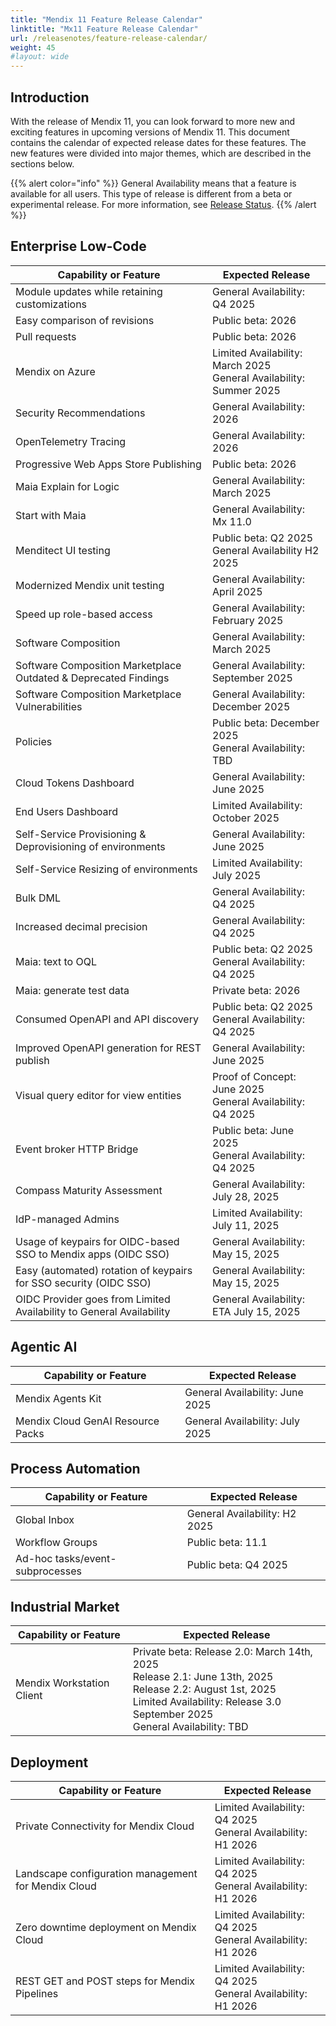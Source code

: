 ```yaml
---
title: "Mendix 11 Feature Release Calendar"
linktitle: "Mx11 Feature Release Calendar"
url: /releasenotes/feature-release-calendar/
weight: 45
#layout: wide
---
```


## Introduction

With the release of Mendix 11, you can look forward to more new and exciting features in upcoming versions of Mendix 11. This document contains the calendar of expected release dates for these features.
The new features were divided into major themes, which are described in the sections below.

{{% alert color="info" %}}
General Availability means that a feature is available for all users. This type of release is different from a beta or experimental release. For more information, see [Release Status](/releasenotes/release-status/).
{{% /alert %}}

## Enterprise Low-Code

| Capability or Feature | Expected Release |
| --- | --- |
| Module updates while retaining customizations                | General Availability: Q4 2025                             |
| Easy comparison of revisions                                   | Public beta: 2026                                            |
| Pull requests                                                | Public beta: 2026                                            |
| Mendix on Azure                                              | Limited Availability: March 2025 <br/>General Availability: Summer 2025 |
| Security Recommendations                                     | General Availability: 2026                                   |
| OpenTelemetry Tracing                                        | General Availability: 2026                                   |
| Progressive Web Apps Store Publishing                        | Public beta: 2026                                            |
| Maia Explain for Logic                                       | General Availability: March 2025                             |
| Start with Maia                                              | General Availability: Mx 11.0                                |
| Menditect UI testing                                         | Public beta: Q2 2025<br/>General Availability H2 2025        |
| Modernized Mendix unit testing                               | General Availability: April 2025                             |
| Speed up role-based access                                   | General Availability: February 2025                          |
| Software Composition                                         | General Availability: March 2025                             |
| Software Composition Marketplace Outdated & Deprecated Findings | General Availability: September 2025                         |
| Software Composition Marketplace Vulnerabilities             | General Availability: December 2025                          |
| Policies                                                     | Public beta: December 2025 <br/>General Availability: TBD    |
| Cloud Tokens Dashboard                                      | General Availability: June 2025                              |
| End Users Dashboard | Limited Availability: October 2025 |
| Self-Service Provisioning & Deprovisioning of environments | General Availability: June 2025 |
| Self-Service Resizing of environments | Limited Availability: July 2025 |
| Bulk DML                                                     | General Availability: Q4 2025                             |
| Increased decimal precision                                  | General Availability: Q4 2025                             |
| Maia: text to OQL                                            | Public beta: Q2 2025<br/>General Availability: Q4 2025    |
| Maia: generate test data                                     | Private beta: 2026                                           |
| Consumed OpenAPI and API discovery                           | Public beta: Q2 2025<br/>General Availability: Q4 2025 |
| Improved OpenAPI generation for REST publish                 | General Availability: June 2025                         |
| Visual query editor for view entities                        | Proof of Concept: June 2025 <br/>General Availability: Q4 2025          |
| Event broker HTTP Bridge                                     | Public beta: June 2025 <br/>General Availability: Q4 2025   |
| Compass Maturity Assessment                                  | General Availability: July 28, 2025                      |
| IdP-managed Admins                                           | Limited Availability: July 11, 2025                      |
| Usage of keypairs for OIDC-based SSO to Mendix apps (OIDC SSO) | General Availability: May 15, 2025                      |
| Easy (automated) rotation of keypairs for SSO security (OIDC SSO) | General Availability: May 15, 2025                   |
| OIDC Provider goes from Limited Availability to General Availability | General Availability: ETA July 15, 2025           |

## Agentic AI

| Capability or Feature | Expected Release |
| --- | --- |
| Mendix Agents Kit                 | General Availability: June 2025 |
| Mendix Cloud GenAI Resource Packs | General Availability: July 2025 |

## Process Automation

| Capability or Feature | Expected Release |
| --- | --- |
| Global Inbox                      | General Availability: H2 2025 |
| Workflow Groups                   | Public beta: 11.1                         |
| Ad-hoc tasks/event-subprocesses | Public beta: Q4 2025                      |

## Industrial Market

| Capability or Feature | Expected Release |
| --- | --- |
| Mendix Workstation Client | Private beta: Release 2.0: March 14th, 2025 <br/>Release 2.1: June 13th, 2025 <br/>Release 2.2: August 1st, 2025<br/>Limited Availability:  Release 3.0 September 2025<br/>General Availability: TBD |

## Deployment

| Capability or Feature | Expected Release |
| --- | --- |
| Private Connectivity for Mendix Cloud | Limited Availability: Q4 2025 <br/>General Availability: H1 2026 |
| Landscape configuration management for Mendix Cloud | Limited Availability: Q4 2025 <br/>General Availability: H1 2026 |
| Zero downtime deployment on Mendix Cloud | Limited Availability: Q4 2025 <br/>General Availability: H1 2026 |
| REST GET and POST steps for Mendix Pipelines | Limited Availability: Q4 2025 <br/>General Availability: H1 2026 |
